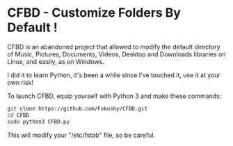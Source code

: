 # CFBD - Customize Folders By Default !

CFBD is an abandoned project that allowed to modify the default directory of Music, Pictures, Documents, Videos, Desktop and Downloads libraries on Linux, and easily, as on Windows.

I did it to learn Python, it's been a while since I've touched it, use it at your own risk!

To launch CFBD, equip yourself with Python 3 and make these commands:
```sh
git clone https://github.com/Fokushy/CFBD.git
cd CFBD
sudo python3 CFBD.py
```
This will modify your "/etc/fstab" file, so be careful.
